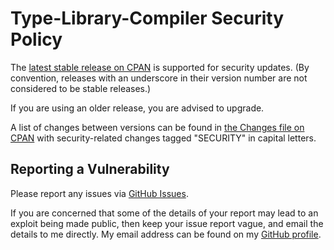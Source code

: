 # Type-Library-Compiler Security Policy

The [latest stable release on CPAN](https://metacpan.org/release/Type-Library-Compiler)
is supported for security updates. (By convention, releases with an underscore
in their version number are not considered to be stable releases.)

If you are using an older release, you are advised to upgrade.

A list of changes between versions can be found in
[the Changes file on CPAN](https://metacpan.org/changes/distribution/Type-Library-Compiler)
with security-related changes tagged "SECURITY" in capital letters.

## Reporting a Vulnerability

Please report any issues via [GitHub Issues](https://github.com/tobyink/p5-type-library-compiler/issues).

If you are concerned that some of the details of your report may lead to an
exploit being made public, then keep your issue report vague, and email the
details to me directly. My email address can be found on my
[GitHub profile](https://github.com/tobyink).
